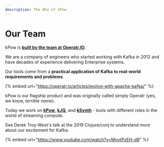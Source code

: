 ```yaml
---
description: The Who of kPow
---
```


# Our Team

kPow is [**built by the team at Operatr.IO**](https://operatr.io).

We are a company of engineers who started working with Kafka in 2012 and have decades of experience delivering Enterprise systems. 

Our tools come from a **practical application of Kafka to real-world requirements and problems**.

{% embed url="https://operatr.io/articles/evolve-with-apache-kafka/" %}

kPow is our flagship product and was originally called simply Operatr \(yes, we know, _terrible name_\). 

Today we work on [**kPow**](https://kpow.io), [**kJQ**](https://operatr.io/kjq/), and [**kSynth**](https://operatr.io/ksynth) - tools with different roles in the world of streaming compute.

See Derek Troy-West's talk at the 2019 Clojure/conj to understand more about our excitement for Kafka.

{% embed url="https://www.youtube.com/watch?v=MnvtPzEH-d8" %}



